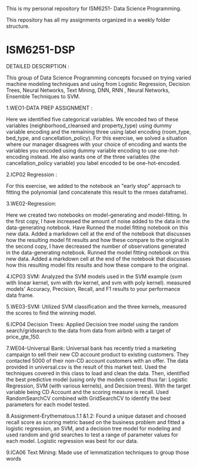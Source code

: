 This is my personal repository for ISM6251- Data Science Programming.

This repository has all my assignments organized in a weekly folder structure.
  
  # ISM6251-DSP

DETAILED DESCRIPTION :

This group of Data Science Programming concepts focused on trying varied machine modeling techniques and using from Logistic Regression, Decision Trees, Neural Networks, Text Mining, DNN, RNN , Neural Networks, Ensemble Techniques to SVM. 



1.WEO1-DATA PREP ASSIGNMENT :

Here we identified five categorical variables. We encoded two of these variables (neighborhood_cleansed and property_type) using dummy variable encoding and the remaining three using label encoding (room_type, bed_type, and cancellation_policy). For this exercise, we solved a situation where our manager disagrees with your choice of encoding and wants the variables you encoded using dummy variable encoding to use one-hot-encoding instead. He also wants one of the three variables (the cancellation_policy variable) you label encoded to be one-hot-encoded.




2.ICP02 Regression :

For this exercise, we added to the notebook an "early stop" approach to fitting the polynomial (and concatenate this result to the rmses dataframe).



3.WE02-Regression:

Here we created two notebooks on model-generating and model-fitting. In the first copy, I have increased the amount of noise added to the data in the data-generating notebook. Have Runned the model fitting notebook on this new data. Added a markdown cell at the end of the notebook that discusses how the resulting model fit results and how these compare to the original.In the second copy, I have decreased the number of observations generated in the data-generating notebook. Runned the model fitting notebook on this new data. Added a markdown cell at the end of the notebook that discusses how this resulting model fits results and how these compare to the original.




4.ICP03 SVM:
Analyzed the SVM models used in the SVM example (svm with linear kernel, svm with rbv kernel, and svm with poly kernel). measured models' Accuracy, Precision, Recall, and F1 results to your performance data frame. 

5.WE03-SVM:
Utilized SVM classification and the three kernels, measured the scores to find the winning model.


6.ICP04 Decision Trees:
Applied Decision tree model using the random search/gridsearch to the data from data from airbnb with a target of price_gte_150.

7.WE04-Universal Bank:
Universal bank has recently tried a marketing campaign to sell their new CD account product to existing customers. They contacted 5000 of their non-CD account customers with an offer. The data provided in universal.csv is the result of this market test. Used the techniques covered in this class to load and clean the data. Then, identified the best predictive model (using only the models covered thus far: Logistic Regression, SVM (with various kernels), and Decision trees). With the target variable being CD Account and the scoring measure is recall. Used RandomSearchCV combined with GridSearchCV to identify the best parameters for each model tested.


8.Assignment-Erythematous.1.1 &1.2:
Found a unique dataset and choosed recall score as scoring metric based on the business problem and fitted a logistic regression, an SVM, and a decision tree model for modeling and used random and grid searches to test a range of parameter values for each model. Logistic regression was best for our data.

9.ICA06 Text Mining:
Made use of lemmatization techniques to group those words 













